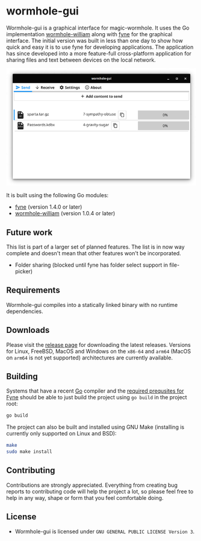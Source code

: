 # wormhole-gui

Wormhole-gui is a graphical interface for magic-wormhole. It uses the Go implementation [wormhole-william](https://github.com/psanford/wormhole-william) along with [fyne](https://github.com/fyne-io/fyne) for the graphical interface. The initial version was built in less than one day to show how quick and easy it is to use fyne for developing applications. The application has since developed into a more feature-full cross-platform application for sharing files and text between devices on the local network. 

<p align="center">
  <img src="internal/assets/screenshot.png" />
</p>

It is built using the following Go modules:
- [fyne](https://github.com/fyne-io/fyne) (version 1.4.0 or later)
- [wormhole-william](https://github.com/psanford/wormhole-william) (version 1.0.4 or later)

## Future work
This list is part of a larger set of planned features. The list is in now way complete and doesn't mean that other features won't be incorporated.
- Folder sharing (blocked until fyne has folder select support in file-picker)

## Requirements

Wormhole-gui compiles into a statically linked binary with no runtime dependencies.

## Downloads

Please visit the [release page](https://github.com/Jacalz/wormhole-gui/releases) for downloading the latest releases.
Versions for Linux, FreeBSD, MacOS and Windows on the `x86-64` and `arm64` (MacOS on `arm64` is not yet supported) architectures are currently available.

## Building

Systems that have a recent [Go](https://golang.org) compiler and the [required prequsites for Fyne](https://fyne.io/develop/) should be able to just build the project using `go build` in the project root:
```bash
go build 
```

The project can also be built and installed using GNU Make (installing is currently only supported on Linux and BSD):
```bash
make
sudo make install
```

## Contributing

Contributions are strongly appreciated. Everything from creating bug reports to contributing code will help the project a lot, so please feel free to help in any way, shape or form that you feel comfortable doing.

## License
- Wormhole-gui is licensed under `GNU GENERAL PUBLIC LICENSE Version 3`.
